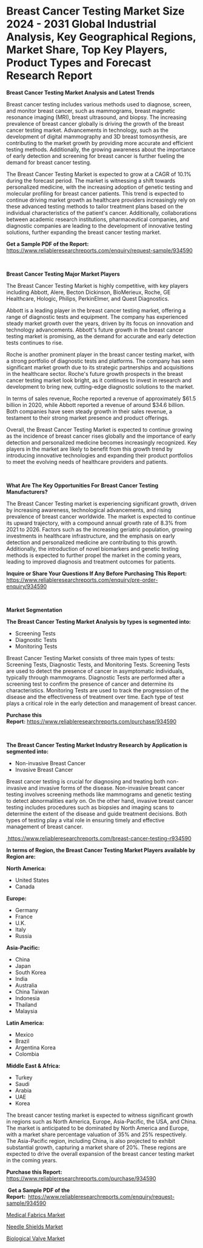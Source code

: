 <p><h1>Breast Cancer Testing Market Size 2024 - 2031 Global Industrial Analysis, Key Geographical Regions, Market Share, Top Key Players, Product Types and Forecast Research Report</h1></p><p><strong>Breast Cancer Testing Market Analysis and Latest Trends</strong></p>
<p><p>Breast cancer testing includes various methods used to diagnose, screen, and monitor breast cancer, such as mammograms, breast magnetic resonance imaging (MRI), breast ultrasound, and biopsy. The increasing prevalence of breast cancer globally is driving the growth of the breast cancer testing market. Advancements in technology, such as the development of digital mammography and 3D breast tomosynthesis, are contributing to the market growth by providing more accurate and efficient testing methods. Additionally, the growing awareness about the importance of early detection and screening for breast cancer is further fueling the demand for breast cancer testing.</p><p>The Breast Cancer Testing Market is expected to grow at a CAGR of 10.1% during the forecast period. The market is witnessing a shift towards personalized medicine, with the increasing adoption of genetic testing and molecular profiling for breast cancer patients. This trend is expected to continue driving market growth as healthcare providers increasingly rely on these advanced testing methods to tailor treatment plans based on the individual characteristics of the patient's cancer. Additionally, collaborations between academic research institutions, pharmaceutical companies, and diagnostic companies are leading to the development of innovative testing solutions, further expanding the breast cancer testing market.</p></p>
<p><strong>Get a Sample PDF of the Report:&nbsp;</strong> <a href="https://www.reliableresearchreports.com/enquiry/request-sample/934590">https://www.reliableresearchreports.com/enquiry/request-sample/934590</a></p>
<p>&nbsp;</p>
<p><strong>Breast Cancer Testing Major Market Players</strong></p>
<p><p>The Breast Cancer Testing Market is highly competitive, with key players including Abbott, Alere, Becton Dickinson, BioMerieux, Roche, GE Healthcare, Hologic, Philips, PerkinElmer, and Quest Diagnostics. </p><p>Abbott is a leading player in the breast cancer testing market, offering a range of diagnostic tests and equipment. The company has experienced steady market growth over the years, driven by its focus on innovation and technology advancements. Abbott's future growth in the breast cancer testing market is promising, as the demand for accurate and early detection tests continues to rise.</p><p>Roche is another prominent player in the breast cancer testing market, with a strong portfolio of diagnostic tests and platforms. The company has seen significant market growth due to its strategic partnerships and acquisitions in the healthcare sector. Roche's future growth prospects in the breast cancer testing market look bright, as it continues to invest in research and development to bring new, cutting-edge diagnostic solutions to the market.</p><p>In terms of sales revenue, Roche reported a revenue of approximately $61.5 billion in 2020, while Abbott reported a revenue of around $34.6 billion. Both companies have seen steady growth in their sales revenue, a testament to their strong market presence and product offerings.</p><p>Overall, the Breast Cancer Testing Market is expected to continue growing as the incidence of breast cancer rises globally and the importance of early detection and personalized medicine becomes increasingly recognized. Key players in the market are likely to benefit from this growth trend by introducing innovative technologies and expanding their product portfolios to meet the evolving needs of healthcare providers and patients.</p></p>
<p>&nbsp;</p>
<p><strong>What Are The Key Opportunities For Breast Cancer Testing Manufacturers?</strong></p>
<p><p>The Breast Cancer Testing market is experiencing significant growth, driven by increasing awareness, technological advancements, and rising prevalence of breast cancer worldwide. The market is expected to continue its upward trajectory, with a compound annual growth rate of 8.3% from 2021 to 2026. Factors such as the increasing geriatric population, growing investments in healthcare infrastructure, and the emphasis on early detection and personalized medicine are contributing to this growth. Additionally, the introduction of novel biomarkers and genetic testing methods is expected to further propel the market in the coming years, leading to improved diagnosis and treatment outcomes for patients.</p></p>
<p><strong>Inquire or Share Your Questions If Any Before Purchasing This Report:</strong> <a href="https://www.reliableresearchreports.com/enquiry/pre-order-enquiry/934590">https://www.reliableresearchreports.com/enquiry/pre-order-enquiry/934590</a></p>
<p>&nbsp;</p>
<p><strong>Market Segmentation</strong></p>
<p><strong>The Breast Cancer Testing Market Analysis by types is segmented into:</strong></p>
<p><ul><li>Screening Tests</li><li>Diagnostic Tests</li><li>Monitoring Tests</li></ul></p>
<p><p>Breast Cancer Testing Market consists of three main types of tests: Screening Tests, Diagnostic Tests, and Monitoring Tests. Screening Tests are used to detect the presence of cancer in asymptomatic individuals, typically through mammograms. Diagnostic Tests are performed after a screening test to confirm the presence of cancer and determine its characteristics. Monitoring Tests are used to track the progression of the disease and the effectiveness of treatment over time. Each type of test plays a critical role in the early detection and management of breast cancer.</p></p>
<p><strong>Purchase this Report:&nbsp;</strong><a href="https://www.reliableresearchreports.com/purchase/934590">https://www.reliableresearchreports.com/purchase/934590</a></p>
<p>&nbsp;</p>
<p><strong>The Breast Cancer Testing Market Industry Research by Application is segmented into:</strong></p>
<p><ul><li>Non-invasive Breast Cancer</li><li>Invasive Breast Cancer</li></ul></p>
<p><p>Breast cancer testing is crucial for diagnosing and treating both non-invasive and invasive forms of the disease. Non-invasive breast cancer testing involves screening methods like mammograms and genetic testing to detect abnormalities early on. On the other hand, invasive breast cancer testing includes procedures such as biopsies and imaging scans to determine the extent of the disease and guide treatment decisions. Both types of testing play a vital role in ensuring timely and effective management of breast cancer.</p></p>
<p><a href="https://www.reliableresearchreports.com/breast-cancer-testing-r934590">&nbsp;https://www.reliableresearchreports.com/breast-cancer-testing-r934590</a></p>
<p><strong>In terms of Region, the Breast Cancer Testing Market Players available by Region are:</strong></p>
<p>
    <p> <strong> North America: </strong>
        <ul>
            <li>United States</li>
            <li>Canada</li>
        </ul>
        </p> 
    <p> <strong> Europe: </strong>
        <ul>
            <li>Germany</li>
            <li>France</li>
            <li>U.K.</li>
            <li>Italy</li>
            <li>Russia</li>
        </ul>
        </p> 
    <p> <strong> Asia-Pacific: </strong>
        <ul>
            <li>China</li>
            <li>Japan</li>
            <li>South Korea</li>
            <li>India</li>
            <li>Australia</li>
            <li>China Taiwan</li>
            <li>Indonesia</li>
            <li>Thailand</li>
            <li>Malaysia</li>
        </ul>
        </p> 
    <p> <strong> Latin America: </strong>
        <ul>
            <li>Mexico</li>
            <li>Brazil</li>
            <li>Argentina Korea</li>
            <li>Colombia</li>
        </ul>
        </p> 
    <p> <strong> Middle East & Africa: </strong>
        <ul>
            <li>Turkey</li>
            <li>Saudi</li>
            <li>Arabia</li>
            <li>UAE</li>
            <li>Korea</li>
        </ul>
    </p>
    </p>
<p><p>The breast cancer testing market is expected to witness significant growth in regions such as North America, Europe, Asia-Pacific, the USA, and China. The market is anticipated to be dominated by North America and Europe, with a market share percentage valuation of 35% and 25% respectively. The Asia-Pacific region, including China, is also projected to exhibit substantial growth, capturing a market share of 20%. These regions are expected to drive the overall expansion of the breast cancer testing market in the coming years.</p></p>
<p><strong>Purchase this Report: </strong><a href="https://www.reliableresearchreports.com/purchase/934590">https://www.reliableresearchreports.com/purchase/934590</a></p>
<p>&nbsp;<strong>Get a Sample PDF of the Report:&nbsp;&nbsp;</strong><a href="https://www.reliableresearchreports.com/enquiry/request-sample/934590">https://www.reliableresearchreports.com/enquiry/request-sample/934590</a></p>
<p><strong></strong></p>
<p><p><a href="https://github.com/thuyvuongpk111/Market-Research-Report-List-1/blob/main/medical-fabrics-market.md">Medical Fabrics Market</a></p><p><a href="https://github.com/lylyparadise/Market-Research-Report-List-4/blob/main/needle-shields-market.md">Needle Shields Market</a></p><p><a href="https://github.com/GroverBarry/Market-Research-Report-List-6/blob/main/biological-valve-market.md">Biological Valve Market</a></p></p>